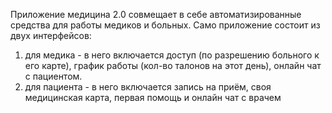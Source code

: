 Приложение медицина 2.0 совмещает в себе автоматизированные средства для работы медиков и больных.
Само приложение состоит из двух интерфейсов:
1. для медика - в него включается доступ (по разрешению больного к его карте), график работы (кол-во талонов на этот день), онлайн чат с пациентом.
2. для пациента - в него включается запись на приём, своя медицинская карта, первая помощь и онлайн чат с врачем